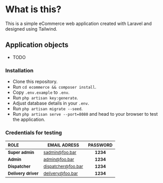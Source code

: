 
# What is this?
This is a simple eCommerce web application created with Laravel and designed using Tailwind.

## Application objects
* TODO

### Installation
* Clone this repository.
* Run `cd ecommerce && composer install`.
* Copy `.env.example` to `.env`.
* Run `php artisan key:generate`.
* Adjust database details in your `.env`.
* Run `php artisan migrate --seed`.
* Run `php artisan serve --port=8080` and head to your browser to test the application.

### Credentials for testing
| <sub>ROLE</sub>                | <sub>EMAIL ADRESS</sub>      | <sub>PASSWORD</sub> |
|:-------------------------------|------------------------------|:-------------------:|
| __<sub>Super admin</sub>__     | <sub>sadmin@foo.bar<sub>     | __<sub>1234</sub>__ |
| __<sub>Admin</sub>__           | <sub>admin@foo.bar<sub>      | __<sub>1234</sub>__ |
| __<sub>Dispatcher</sub>__      | <sub>dispatcher@foo.bar<sub> | __<sub>1234</sub>__ |
| __<sub>Delivery driver</sub>__ | <sub>delivery@foo.bar<sub>   | __<sub>1234</sub>__ |
